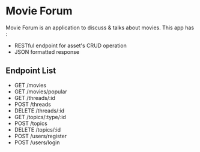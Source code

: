 # Movie Forum
Movie Forum is an application to discuss & talks about movies. This app has : 
* RESTful endpoint for asset's CRUD operation
* JSON formatted response

## Endpoint List
- GET /movies
- GET /movies/popular
- GET /threads/:id
- POST /threads
- DELETE /threads/:id
- GET /topics/:type/:id
- POST /topics
- DELETE /topics/:id
- POST /users/register
- POST /users/login